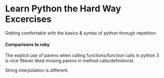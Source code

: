 # Learn Python the Hard Way Excercises

Getting comfortable with the basics & syntax of python through repetition

#### Comparisons to ruby

The explicit use of parens when calling functions/function calls in python 3 is nice (Never liked missing parens in method calls/definitions)

String interpolation is different.
